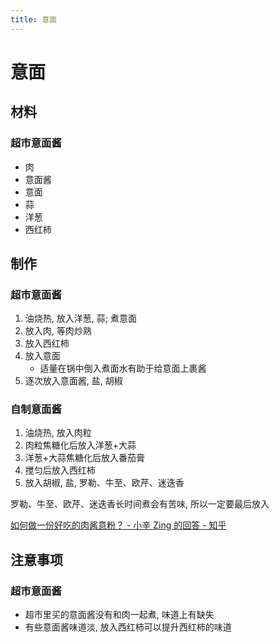 ```yaml
---
title: 意面
---
```


# 意面

## 材料

### 超市意面酱

- 肉
- 意面酱
- 意面
- 蒜
- 洋葱
- 西红柿

## 制作

### 超市意面酱

1. 油烧热, 放入洋葱, 蒜; 煮意面
2. 放入肉, 等肉炒熟
3. 放入西红柿
4. 放入意面
   - 适量在锅中倒入煮面水有助于给意面上裹酱
5. 逐次放入意面酱, 盐, 胡椒

### 自制意面酱

1. 油烧热, 放入肉粒
2. 肉粒焦糖化后放入洋葱+大蒜
3. 洋葱+大蒜焦糖化后放入番茄膏
4. 搅匀后放入西红柿
5. 放入胡椒, 盐, 罗勒、牛至、欧芹、迷迭香

罗勒、牛至、欧芹、迷迭香长时间煮会有苦味, 所以一定要最后放入

[如何做一份好吃的肉酱意粉？ - 小辛 Zing 的回答 - 知乎](https://www.zhihu.com/question/31601587/answer/103183953)

## 注意事项

### 超市意面酱

- 超市里买的意面酱没有和肉一起煮, 味道上有缺失
- 有些意面酱味道淡, 放入西红柿可以提升西红柿的味道

